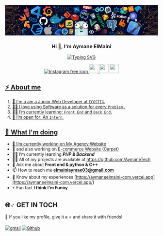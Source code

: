 <!-- markdownlint-disable MD033 MD041 -->
<img src="https://github.com/Jaydeep-Yadav/Jaydeep-Yadav/raw/main/banner.png" alt="Github Banner" style="max-width: 100%;">
<p align="center">
  <h3 align="center">Hi 👋, I'm Aymane ElMaini </h3>
</p>

<p align="center">
<a href="https://git.io/typing-svg"><img src="https://readme-typing-svg.demolab.com?font=Fira+Code&size=18&pause=1000&color=52F714&width=435&lines=A+Passionate+Web+Developer+From+Morocco;From+Morocco" alt="Typing SVG" /></a>

</p>

<p align="center">
  <a href="https://www.instagram.com/call___me_aymane" alt="Users" title="Repo users">
<img src="https://cdn-icons-png.flaticon.com/512/174/174855.png" width="30" height="30" alt="Instagram free icon" title="Instagram free icon">  <a href="https://www.facebook.com/aymane.elmaini.73" alt="Discord" title="Dev Pro Tips Discussion & Support Server">
    <img src="https://cdn-icons-png.flaticon.com/512/5968/5968764.png" width="30" height="30" alt="" title="" class="img-small">
    <a href="https://www.linkedin.com/in/aymane-el-maini-b53725260">
    <img src="https://cdn-icons-png.flaticon.com/512/145/145807.png" width="30" height="30" alt="" title="" class="img-small"></a>
    <a href="AymaneElMaini#2144">
<img src="https://cdn-icons-png.flaticon.com/512/5968/5968756.png" width="30" height="30" alt="" title="" class="img-small">
      </p>
<!-- markdownlint-enable MD033 -->

## ⚡ About me

1. 🏫 I'm a  am a Junior Web Developer at ` ECOSTIG `.
2. 🧑‍💻 I love using Software as a solution for every ` Problem ` .
3. 🧑‍🎓 I’m currently learning: ` Front End ` and ` Back End `.
4. 🤔 I’m open for: An ` Intern `.

## 👨‍ What I'm doing

- 🔭 I’m currently working on [My Agency Website](https://web-leaders-website.vercel.app/)
- 🔭 and also working on [E-commerce Website (Carpet)](https://tapis-website.vercel.app/)
- 👨‍💻 I’m currently learning ***PHP & Backend***
- 👨‍💻 All of my projects are available at https://github.com/AymaneTech
- 💬 Ask me about **Front end & python & C++**
- 📫 How to reach me **[elmainiaymae03@gmail.com](mailto:elmainiaymae03@gmail.com)**
- 📄 Know about my experiences [https://aymaneelmaini-com.vercel.app](https://aymaneelmaini-com.vercel.app/)
- ⚡ Fun fact **I think I'm Funny**
    
## 🌐♂️ GET IN TOCH

💙 If you like my profile, give it a ⭐ and share it with friends!

<!-- markdownlint-disable MD033 -->
<p align="left">
  <a href="mailto:elmainiaymane03@gmail.com"><img alt="gmail" title="gmail" src="https://img.shields.io/badge/-GMAIL-red?style=for-the-badge&logo=gmail&logoColor=white"/></a>
  <a href="https://github.com/AymaneTech"><img alt="Github" title="Github" src="https://img.shields.io/badge/-GITHUB-black?style=for-the-badge&logo=github&logoColor=white"/></a>
</p>
